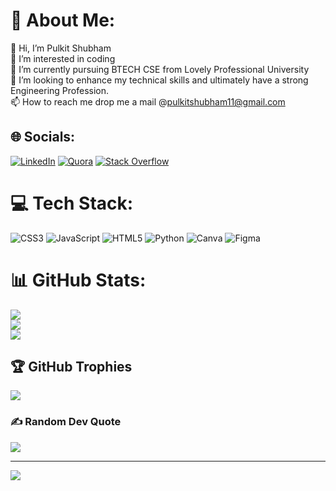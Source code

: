 # 💫 About Me:
👋 Hi, I’m Pulkit Shubham<br>👀 I’m interested in coding<br>🌱 I’m currently pursuing BTECH CSE from Lovely Professional University<br>💞️ I’m looking to enhance my technical skills and ultimately have a strong Engineering Profession.<br>📫 How to reach me drop me a mail @pulkitshubham11@gmail.com


## 🌐 Socials:
[![LinkedIn](https://img.shields.io/badge/LinkedIn-%230077B5.svg?logo=linkedin&logoColor=white)](https://linkedin.com/in/https://www.linkedin.com/in/pulkit-shubham/) [![Quora](https://img.shields.io/badge/Quora-%23B92B27.svg?logo=Quora&logoColor=white)](https://quora.com/profile/https://www.quora.com/profile/Pulkit-Shubham-1) [![Stack Overflow](https://img.shields.io/badge/-Stackoverflow-FE7A16?logo=stack-overflow&logoColor=white)](https://stackoverflow.com/users/20609018) 

# 💻 Tech Stack:
![CSS3](https://img.shields.io/badge/css3-%231572B6.svg?style=for-the-badge&logo=css3&logoColor=white) ![JavaScript](https://img.shields.io/badge/javascript-%23323330.svg?style=for-the-badge&logo=javascript&logoColor=%23F7DF1E) ![HTML5](https://img.shields.io/badge/html5-%23E34F26.svg?style=for-the-badge&logo=html5&logoColor=white) ![Python](https://img.shields.io/badge/python-3670A0?style=for-the-badge&logo=python&logoColor=ffdd54) ![Canva](https://img.shields.io/badge/Canva-%2300C4CC.svg?style=for-the-badge&logo=Canva&logoColor=white) 	![Figma](https://img.shields.io/badge/figma-%23F24E1E.svg?style=for-the-badge&logo=figma&logoColor=white)
# 📊 GitHub Stats:
![](https://github-readme-stats.vercel.app/api?username=PulkitShubham&theme=dark&hide_border=false&include_all_commits=true&count_private=false)<br/>
![](https://github-readme-streak-stats.herokuapp.com/?user=PulkitShubham&theme=dark&hide_border=false)<br/>
![](https://github-readme-stats.vercel.app/api/top-langs/?username=PulkitShubham&theme=dark&hide_border=false&include_all_commits=true&count_private=false&layout=compact)

## 🏆 GitHub Trophies
![](https://github-profile-trophy.vercel.app/?username=PulkitShubham&theme=radical&no-frame=false&no-bg=true&margin-w=4)

### ✍️ Random Dev Quote
![](https://quotes-github-readme.vercel.app/api?type=horizontal&theme=radical)

---
[![](https://visitcount.itsvg.in/api?id=PulkitShubham&icon=0&color=0)](https://visitcount.itsvg.in)

